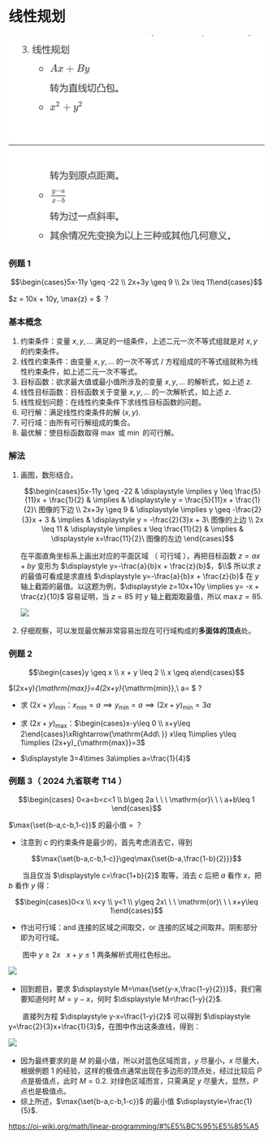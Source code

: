 # 线性规划

![alt text](image-24.png)

### 例题 1

$$\begin{cases}5x-11y \geq -22 \\ 2x+3y \geq 9 \\ 2x \leq 11\end{cases}$$

$z = 10x + 10y, \max{z} = $ ？

### 基本概念

1. 约束条件：变量 $x,y,\dots$ 满足的一组条件，上述二元一次不等式组就是对 $x,y$ 的约束条件。
2. 线性约束条件：由变量 $x,y,\dots$ 的一次不等式 / 方程组成的不等式组就称为线性约束条件，如上述二元一次不等式。
3. 目标函数：欲求最大值或最小值所涉及的变量 $x,y,\dots$ 的解析式，如上述 $z$.
4. 线性目标函数：目标函数关于变量 $x,y,\dots$ 的一次解析式，如上述 $z$.
5. 线性规划问题：在线性约束条件下求线性目标函数的问题。
6. 可行解：满足线性约束条件的解 $(x,y)$.
7. 可行域：由所有可行解组成的集合。
8. 最优解：使目标函数取得 $\max$ 或 $\min$ 的可行解。

### 解法

1. 画图，数形结合。
   
   $$\begin{cases}5x-11y \geq -22 & \displaystyle \implies y \leq \frac{5}{11}x + \frac{1}{2} & \implies & \displaystyle y = \frac{5}{11}x + \frac{1}{2}\ 图像的下边 \\ 2x+3y \geq 9 & \displaystyle \implies y \geq -\frac{2}{3}x + 3 & \implies & \displaystyle y = -\frac{2}{3}x + 3\ 图像的上边 \\ 2x \leq 11 & \displaystyle \implies x \leq \frac{11}{2} & \implies & \displaystyle x=\frac{11}{2}\ 图像的左边 \end{cases}$$

   在平面直角坐标系上画出对应的平面区域 （ 可行域 ），再把目标函数 $z=ax+by$ 变形为 $\displaystyle y=-\frac{a}{b}x + \frac{z}{b}$，$\\$ 所以求 $z$ 的最值可看成是求直线 $\displaystyle y=-\frac{a}{b}x + \frac{z}{b}$ 在 $y$ 轴上截距的最值。以这题为例，$\displaystyle z=10x+10y \implies y= -x + \frac{z}{10}$ 容易证明，当 $z=85$ 时 $y$ 轴上截距取最值，所以 $\max{z}=85.$

   ![](https://cdn.luogu.com.cn/upload/image_hosting/4tjm317j.png)

2. 仔细观察，可以发现最优解非常容易出现在可行域构成的**多面体的顶点**处。

### 例题 2

$$\begin{cases}y \geq x \\ x + y \leq 2 \\ x \geq a\end{cases}$$

$(2x+y)_{\mathrm{max}}=4(2x+y)_{\mathrm{min}},\ a= $ ?

- 求 $(2x+y)_{\mathrm{min}}$：$x_{\min}=a \implies y_{\min}=a \implies (2x+y)_{\mathrm{min}}=3a$

- 求 $(2x+y)_{\mathrm{max}}$：$\begin{cases}x-y\leq 0 \\ x+y\leq 2\end{cases}\xRightarrow{\mathrm{Add\ }} x\leq 1\implies y\leq 1\implies (2x+y)_{\mathrm{max}}=3$

- $\displaystyle 3=4\times 3a\implies a=\frac{1}{4}$

### 例题 3（ 2024 九省联考 T14 ）

$$\begin{cases} 0<a<b<c<1 \\ b\geq 2a \ \ \ \mathrm{or}\ \ \ a+b\leq 1 \end{cases}$$

$\max{\set{b-a,c-b,1-c}}$ 的最小值 $=$ ？

- 注意到 $c$ 的约束条件是最少的，首先考虑消去它，得到

$$\max{\set{b-a,c-b,1-c}}\geq\max{\set{b-a,\frac{1-b}{2}}}$$

$\ \ \ \ \ \ \text{}$ 当且仅当 $\displaystyle c=\frac{1+b}{2}$ 取等，消去 $c$ 后把 $a$ 看作 $x$，把 $b$ 看作 $y$ 得：

$$\begin{cases}0<x \\ x<y \\ y<1 \\ y\geq 2x\ \ \ \mathrm{or}\ \ \ x+y\leq 1\end{cases}$$

- 作出可行域：$\mathrm{and}$ 连接的区域之间取交，$\mathrm{or}$ 连接的区域之间取并。阴影部分即为可行域。

$\ \ \ \ \ \ \text{}$ 图中 $y\geq 2x\ \ \  x+y\leq 1$ 两条解析式用红色标出。

![](https://cdn.luogu.com.cn/upload/image_hosting/0uvhhx28.png)

- 回到题目，要求 $\displaystyle M=\max{\set{y-x,\frac{1-y}{2}}}$，我们需要知道何时 $M=y-x$，何时 $\displaystyle M=\frac{1-y}{2}$.

$\ \ \ \ \ \ \text{}$ 直接列方程 $\displaystyle y-x=\frac{1-y}{2}$ 可以得到 $\displaystyle y=\frac{2}{3}x+\frac{1}{3}$，在图中作出这条直线，得到：

![](https://cdn.luogu.com.cn/upload/image_hosting/0hyhebem.png)

- 因为最终要求的是 $M$ 的最小值，所以对蓝色区域而言，$y$ 尽量小，$x$ 尽量大，根据例题 1 的经验，这样的极值点通常出现在多边形的顶点处，经过比较后 $P$ 点是极值点，此时 $M=0.2$. 对绿色区域而言，只需满足 $y$ 尽量大，显然，$P$ 点也是极值点。
- 综上所述，$\max{\set{b-a,c-b,1-c}}$ 的最小值 $\displaystyle=\frac{1}{5}$.

https://oi-wiki.org/math/linear-programming/#%E5%BC%95%E5%85%A5
